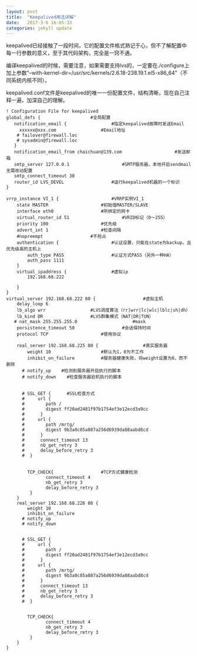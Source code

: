 ```yaml
---
layout: post
title:  "Keepalived用法详解"
date:   2017-3-6 16:05:33 
categories: jekyll update
---
```


keepalived已经接触了一段时间，它的配置文件格式熟记于心，但不了解配置中每一行参数的意义，至于其代码架构，完全是一窍不通。

编译keepalived的时候，需要注意，如果需要支持lvs的，一定要在./configure上加上参数"–with-kernel-dir=/usr/src/kernels/2.6.18-238.19.1.el5-x86_64"（不同系统内核不同）。

keepalived.conf文件是keepalived的唯一一份配置文件，结构清晰，现在自己注释一遍，加深自己的理解。

	! Configuration File for keepalived
	global_defs {					#全局配置 
	   notification_email {					#指定keepalived故障时发送Email 
	     xxxxxx@xxx.com					#Email地址 
	    # failover@firewall.loc 
	    # sysadmin@firewall.loc 
	   } 
	   notification_email_from chaichuan@139.com					#发送邮箱 
	   smtp_server 127.0.0.1					#SMTP服务器，本地开启sendmail无需改动配置 
	   smtp_connect_timeout 30 
	   router_id LVS_DEVEL					#运行keepalived机器的一个标识 
	}

	vrrp_instance VI_1 {					#VRRP实例VI_1 
	    state MASTER					#初始值MASTER/SLAVE
	    interface eth0					#所绑定的网卡 
	    virtual_router_id 51					#VRID标记（0～255） 
	    priority 100					#优先级 
	    advert_int 1					#检查间隔
	    #nopreempt					#不抢占
	    authentication {					#认证设置，只能在state为backup，且优先级高的主机上 
	        auth_type PASS					#认证方式PASS（另外一种HA） 
	        auth_pass 1111 
	    } 
	    virtual_ipaddress {					#虚拟ip 
	        192.168.68.222 
	        
	    } 
	}
	virtual_server 192.168.68.222 80 {					#虚拟主机 
	    delay_loop 6 
	    lb_algo wrr					#LVS调度算法（rr|wrr|lc|wlc|lblc|sh|dh） 
	    lb_kind DR					#LVS群集模式（NAT|DR|TUN） 
	   # nat_mask 255.255.255.0   					#mask 
	    persistence_timeout 50					#会话保持时间 
	    protocol TCP					#使用协议

	    real_server 192.168.68.225 80 {					#真实服务器 
	        weight 10					#默认为1，0为不工作
	      	inhibit_on_failure          #服务器健康失败，将weight设置为0，而不删除
	      # notify_up    #检测到服务器开启执行的脚本
	      # notify_down    #检查服务器宕机执行的脚本


	      # SSL_GET {      #SSL检查方式 
	      #     url { 
	      #        path / 
	      #        digest ff20ad2481f97b1754ef3e12ecd3a9cc 
	      #      } 
	      #     url {     
	      #        path /mrtg/ 
	      #        digest 9b3a0c85a887a256d6939da88aabd8cd 
	      #      } 
	      #      connect_timeout 13 
	      #      nb_get_retry 3 
	      #      delay_before_retry 3 
	      #  }


	        TCP_CHECK{					#TCP方式健康检测
	               connect_timeout 4
            	   nb_get_retry 3
                   delay_before_retry 3
	         } 
	    }
	    real_server 192.168.68.226 80 {
	        weight 10
	      	inhibit_on_failure
	      # notify_up
	      # notify_down


	      # SSL_GET {
	      #     url { 
	      #        path / 
	      #        digest ff20ad2481f97b1754ef3e12ecd3a9cc 
	      #      } 
	      #     url {     
	      #        path /mrtg/ 
	      #        digest 9b3a0c85a887a256d6939da88aabd8cd 
	      #      } 
	      #      connect_timeout 13 
	      #      nb_get_retry 3 
	      #      delay_before_retry 3 
	      #  }


	        TCP_CHECK{
	               connect_timeout 4
            	   nb_get_retry 3
                   delay_before_retry 3
	         } 
	    }
	}